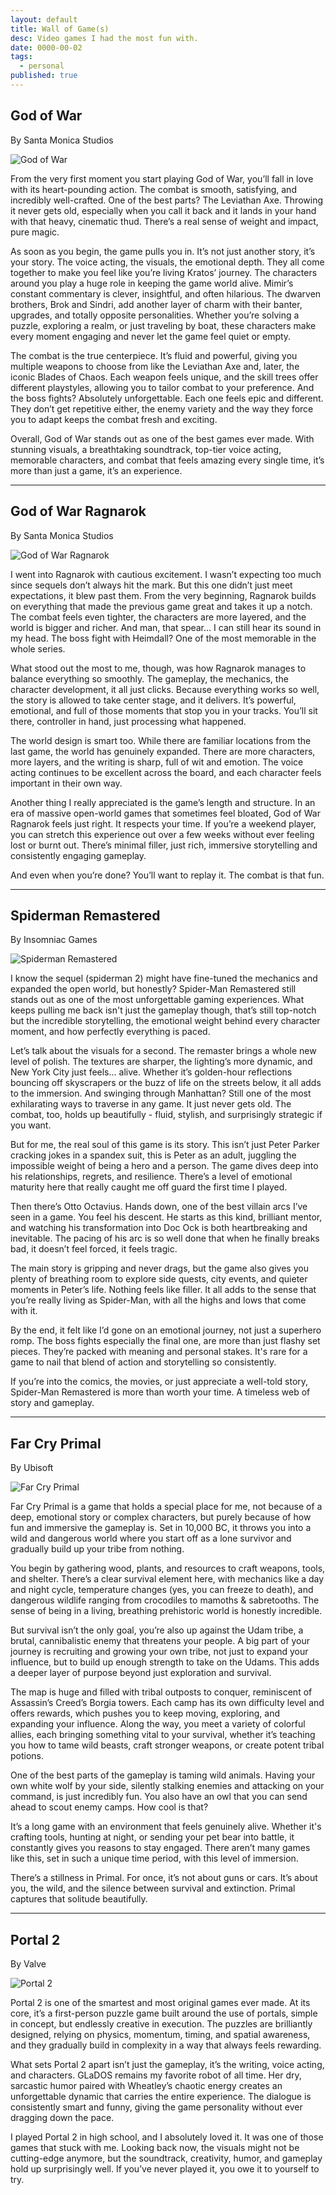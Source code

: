 ```yaml
---
layout: default
title: Wall of Game(s)
desc: Video games I had the most fun with.
date: 0000-00-02
tags:
  - personal
published: true
---
```


## God of War

By Santa Monica Studios

![God of War](https://storage.googleapis.com/markup-mansion-assets/gow.jpg)

From the very first moment you start playing God of War, you’ll fall in love with
its heart-pounding action. The combat is smooth, satisfying, and incredibly well-crafted.
One of the best parts? The Leviathan Axe. Throwing it never gets old, especially when
you call it back and it lands in your hand with that heavy, cinematic thud. There’s
a real sense of weight and impact, pure magic.

As soon as you begin, the game pulls you in. It’s not just another story, it’s your
story. The voice acting, the visuals, the emotional depth. They all come together
to make you feel like you’re living Kratos’ journey. The characters around you play
a huge role in keeping the game world alive. Mimir’s constant commentary is clever,
insightful, and often hilarious. The dwarven brothers, Brok and Sindri, add another
layer of charm with their banter, upgrades, and totally opposite personalities. Whether
you’re solving a puzzle, exploring a realm, or just traveling by boat, these
characters make every moment engaging and never let the game feel quiet or empty.

The combat is the true centerpiece. It’s fluid and powerful, giving you multiple
weapons to choose from like the Leviathan Axe and, later, the iconic Blades of
Chaos. Each weapon feels unique, and the skill trees offer different playstyles,
allowing you to tailor combat to your preference. And the boss fights? Absolutely
unforgettable. Each one feels epic and different. They don’t get repetitive either,
the enemy variety and the way they force you to adapt keeps the combat fresh and exciting.

Overall, God of War stands out as one of the best games ever made. With stunning
visuals, a breathtaking soundtrack, top-tier voice acting, memorable characters,
and combat that feels amazing every single time, it’s more than just a game,
it’s an experience.

---

## God of War Ragnarok

By Santa Monica Studios

![God of War Ragnarok](https://storage.googleapis.com/markup-mansion-assets/gowr.jpg)

I went into Ragnarok with cautious excitement. I wasn’t expecting too much since
sequels don’t always hit the mark. But this one didn’t just meet expectations,
it blew past them. From the very beginning, Ragnarok builds on everything that
made the previous game great and takes it up a notch. The combat feels even tighter,
the characters are more layered, and the world is bigger and richer. And man, that
spear… I can still hear its sound in my head. The boss fight with Heimdall? One
of the most memorable in the whole series.

What stood out the most to me, though, was how Ragnarok manages to balance everything
so smoothly. The gameplay, the mechanics, the character development, it all just clicks.
Because everything works so well, the story is allowed to take center stage, and it delivers.
It’s powerful, emotional, and full of those moments that stop you in your tracks.
You’ll sit there, controller in hand, just processing what happened.

The world design is smart too. While there are familiar locations from the last game,
the world has genuinely expanded. There are more characters, more layers, and the
writing is sharp, full of wit and emotion. The voice acting continues to be excellent
across the board, and each character feels important in their own way.

Another thing I really appreciated is the game’s length and structure. In an era
of massive open-world games that sometimes feel bloated, God of War Ragnarok feels
just right. It respects your time. If you’re a weekend player, you can stretch
this experience out over a few weeks without ever feeling lost or burnt out. There’s
minimal filler, just rich, immersive storytelling and consistently engaging gameplay.

And even when you’re done? You’ll want to replay it. The combat is that fun.

---

## Spiderman Remastered

By Insomniac Games

![Spiderman Remastered](https://storage.googleapis.com/markup-mansion-assets/sm.jpg)

I know the sequel (spiderman 2) might have fine-tuned the mechanics and expanded
the open world, but honestly? Spider-Man Remastered still stands out as one of
the most unforgettable gaming experiences. What keeps pulling me back isn't just
the gameplay though, that’s still top-notch but the incredible storytelling, the
emotional weight behind every character moment, and how perfectly everything is paced.

Let’s talk about the visuals for a second. The remaster brings a whole new level
of polish. The textures are sharper, the lighting’s more dynamic, and New York City
just feels... alive. Whether it’s golden-hour reflections bouncing off skyscrapers
or the buzz of life on the streets below, it all adds to the immersion. And swinging
through Manhattan? Still one of the most exhilarating ways to traverse in any game.
It just never gets old. The combat, too, holds up beautifully - fluid, stylish,
and surprisingly strategic if you want.

But for me, the real soul of this game is its story. This isn’t just Peter Parker
cracking jokes in a spandex suit, this is Peter as an adult, juggling the impossible
weight of being a hero and a person. The game dives deep into his relationships,
regrets, and resilience. There’s a level of emotional maturity here that really
caught me off guard the first time I played.

Then there’s Otto Octavius. Hands down, one of the best villain arcs I’ve seen
in a game. You feel his descent. He starts as this kind, brilliant mentor, and
watching his transformation into Doc Ock is both heartbreaking and inevitable.
The pacing of his arc is so well done that when he finally breaks bad, it doesn’t
feel forced, it feels tragic.

The main story is gripping and never drags, but the game also gives you plenty of
breathing room to explore side quests, city events, and quieter moments in Peter’s life.
Nothing feels like filler. It all adds to the sense that you’re really living as Spider-Man,
with all the highs and lows that come with it.

By the end, it felt like I’d gone on an emotional journey, not just a superhero romp.
The boss fights especially the final one, are more than just flashy set pieces.
They’re packed with meaning and personal stakes. It's rare for a game to nail that
blend of action and storytelling so consistently.

If you’re into the comics, the movies, or just appreciate a well-told story,
Spider-Man Remastered is more than worth your time. A timeless web of story and gameplay.

---

## Far Cry Primal

By Ubisoft

![Far Cry Primal](https://storage.googleapis.com/markup-mansion-assets/fcp.jpg)

Far Cry Primal is a game that holds a special place for me, not because of a deep,
emotional story or complex characters, but purely because of how fun and immersive
the gameplay is. Set in 10,000 BC, it throws you into a wild and dangerous world
where you start off as a lone survivor and gradually build up your tribe from nothing.

You begin by gathering wood, plants, and resources to craft weapons, tools, and
shelter. There’s a clear survival element here, with mechanics like a day and
night cycle, temperature changes (yes, you can freeze to death), and dangerous
wildlife ranging from crocodiles to mamoths & sabretooths. The sense of being
in a living, breathing prehistoric world is honestly incredible.

But survival isn’t the only goal, you’re also up against the Udam tribe, a brutal,
cannibalistic enemy that threatens your people. A big part of your journey is recruiting
and growing your own tribe, not just to expand your influence, but to build up enough
strength to take on the Udams. This adds a deeper layer of purpose beyond just exploration
and survival.

The map is huge and filled with tribal outposts to conquer, reminiscent of Assassin’s
Creed’s Borgia towers. Each camp has its own difficulty level and offers rewards,
which pushes you to keep moving, exploring, and expanding your influence. Along the way,
you meet a variety of colorful allies, each bringing something vital to your survival,
whether it’s teaching you how to tame wild beasts, craft stronger weapons, or
create potent tribal potions.

One of the best parts of the gameplay is taming wild animals. Having your own white
wolf by your side, silently stalking enemies and attacking on your command, is
just incredibly fun. You also have an owl that you can send ahead to scout enemy
camps. How cool is that?

It’s a long game with an environment that feels genuinely alive. Whether it's
crafting tools, hunting at night, or sending your pet bear into battle, it
constantly gives you reasons to stay engaged. There aren’t many games like this,
set in such a unique time period, with this level of immersion.

There’s a stillness in Primal. For once, it’s not about guns or cars. It’s about you,
the wild, and the silence between survival and extinction. Primal captures that
solitude beautifully.

---

## Portal 2

By Valve

![Portal 2](https://storage.googleapis.com/markup-mansion-assets/p2.jpg)

Portal 2 is one of the smartest and most original games ever made. At its core,
it’s a first-person puzzle game built around the use of portals, simple in concept,
but endlessly creative in execution. The puzzles are brilliantly designed, relying
on physics, momentum, timing, and spatial awareness, and they gradually build in
complexity in a way that always feels rewarding.

What sets Portal 2 apart isn’t just the gameplay, it’s the writing, voice acting,
and characters. GLaDOS remains my favorite robot of all time. Her dry, sarcastic
humor paired with Wheatley’s chaotic energy creates an unforgettable dynamic that
carries the entire experience. The dialogue is consistently smart and funny, giving
the game personality without ever dragging down the pace.

I played Portal 2 in high school, and I absolutely loved it. It was one of those
games that stuck with me. Looking back now, the visuals might not be cutting-edge
anymore, but the soundtrack, creativity, humor, and gameplay hold up surprisingly
well. If you’ve never played it, you owe it to yourself to try.
